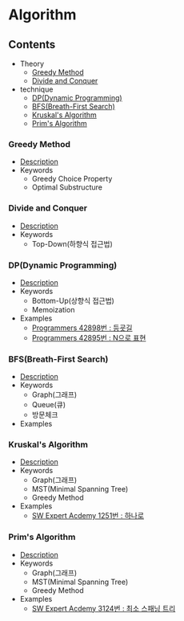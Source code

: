 # Algorithm  

## Contents
- Theory  
	- [Greedy Method](#greedy-method)  
	- [Divide and Conquer](#divide-and-conquer)  
- technique  
	- [DP(Dynamic Programming)](#dpdynamic-programming)  
	- [BFS(Breath-First Search)](#bfsbreath-first-search)  
	- [Kruskal's Algorithm](#kruskals-algorithm)  
	- [Prim's Algorithm](#prims-algorithm)  





### Greedy Method  
- [Description](https://github.com/daerong/Basic_Learning/blob/master/Algorithm/Greedy_Method.md)  
- Keywords  
	- Greedy Choice Property
	- Optimal Substructure

### Divide and Conquer  
- [Description](https://github.com/daerong/Basic_Learning/blob/master/Algorithm/Divide_and_Conquer.md)  
- Keywords  
	- Top-Down(하향식 접근법)

### DP(Dynamic Programming)  
- [Description](https://github.com/daerong/Basic_Learning/blob/master/Algorithm/Dynamic_Programming.md)
- Keywords  
	- Bottom-Up(상향식 접근법)  
	- Memoization  
- Examples  
	- [Programmers 42898번 : 등굣길](https://github.com/daerong/Algorithm_Practice/blob/master/programmers/Daeseong/programmers_42898_U.cpp)  
	- [Programmers 42895번 : N으로 표현](https://github.com/daerong/Algorithm_Practice/blob/master/programmers/Daeseong/programmers_42895_U.cpp)  

### BFS(Breath-First Search)  
- [Description](https://github.com/daerong/Basic_Learning/blob/master/Algorithm/Breath_First_Search.md)  
- Keywords  
	- Graph(그래프)
	- Queue(큐)
	- 방문체크
- Examples  

### Kruskal's Algorithm  
- [Description](https://github.com/daerong/Basic_Learning/blob/master/Algorithm/Kruskal_Algorithm.md)  
- Keywords  
	- Graph(그래프)
	- MST(Minimal Spanning Tree)
	- Greedy Method
- Examples  
	- [SW Expert Acdemy 1251번 : 하나로](https://github.com/daerong/Algorithm_Practice/blob/master/swea/Daeseong/swea_1251_U.cpp)  

### Prim's Algorithm  
- [Description](https://github.com/daerong/Basic_Learning/blob/master/Algorithm/Prim_Algorithm.md)  
- Keywords  
	- Graph(그래프)
	- MST(Minimal Spanning Tree)
	- Greedy Method
- Examples 
	- [SW Expert Acdemy 3124번 : 최소 스패닝 트리](https://github.com/daerong/Algorithm_Practice/blob/master/swea/Daeseong/swea_3124_U.cpp)  

